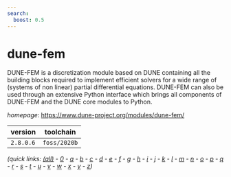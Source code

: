 ```yaml
---
search:
  boost: 0.5
---
```

# dune-fem

DUNE-FEM is a discretization module based on DUNE containing all the building blocks required to implement efficient solvers for a wide range of (systems of non linear) partial differential equations. DUNE-FEM can also be used through an extensive Python interface which brings all components of DUNE-FEM and the DUNE core modules to Python.

*homepage*: <https://www.dune-project.org/modules/dune-fem/>

version | toolchain
--------|----------
``2.8.0.6`` | ``foss/2020b``


*(quick links: [(all)](../index.md) - [0](../0/index.md) - [a](../a/index.md) - [b](../b/index.md) - [c](../c/index.md) - [d](../d/index.md) - [e](../e/index.md) - [f](../f/index.md) - [g](../g/index.md) - [h](../h/index.md) - [i](../i/index.md) - [j](../j/index.md) - [k](../k/index.md) - [l](../l/index.md) - [m](../m/index.md) - [n](../n/index.md) - [o](../o/index.md) - [p](../p/index.md) - [q](../q/index.md) - [r](../r/index.md) - [s](../s/index.md) - [t](../t/index.md) - [u](../u/index.md) - [v](../v/index.md) - [w](../w/index.md) - [x](../x/index.md) - [y](../y/index.md) - [z](../z/index.md))*


